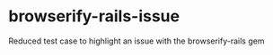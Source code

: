 browserify-rails-issue
======================

Reduced test case to highlight an issue with the browserify-rails gem
